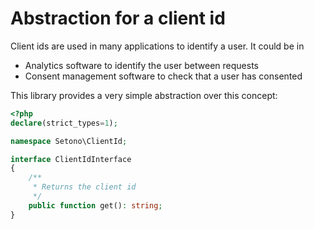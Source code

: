# Abstraction for a client id

Client ids are used in many applications to identify a user. It could be in

- Analytics software to identify the user between requests
- Consent management software to check that a user has consented

This library provides a very simple abstraction over this concept:

```php
<?php
declare(strict_types=1);

namespace Setono\ClientId;

interface ClientIdInterface
{
    /**
     * Returns the client id
     */
    public function get(): string;
}
```